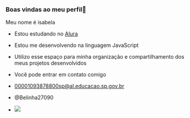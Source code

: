 ### Boas vindas ao meu perfil💜

Meu nome é isabela

- Estou estudando no [Alura](https://www.alura.com.br)
- Estou me desenvolvendo na linguagem JavaScript
- Utilizo esse espaço para minha organização e compartilhamento dos meus projetos desenvolvidos
- Você pode entrar em contato comigo
- 00001093878800sp@al.educacao.sp.gov.br

- @Belinha27090
- 
  ![](https://media.tenor.com/4_5TMHoXwXAAAAAi/hearts-pink-hearts.gif)
